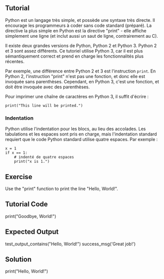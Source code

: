 Tutorial
--------

Python est un langage très simple, et possède une syntaxe très directe.
Il encourage les programmeurs à coder sans code standard (préparé).
La directive la plus simple en Python est la directive "print" -
elle affiche simplement une ligne (et inclut aussi un saut de ligne, contrairement au C).

Il existe deux grandes versions de Python, Python 2 et Python 3. Python 2 et 3 sont assez différents.
Ce tutoriel utilise Python 3, car il est plus sémantiquement correct et prend en charge les fonctionnalités plus récentes.

Par exemple, une différence entre Python 2 et 3 est l'instruction `print`.
En Python 2, l'instruction "print" n'est pas une fonction, et donc elle est
invoquée sans parenthèses. Cependant, en Python 3, c'est une fonction, et doit être invoquée
avec des parenthèses.

Pour imprimer une chaîne de caractères en Python 3, il suffit d'écrire :

    print("This line will be printed.")

### Indentation

Python utilise l'indentation pour les blocs, au lieu des accolades. Les tabulations et les espaces sont pris en charge, mais l'indentation standard
requiert que le code Python standard utilise quatre espaces. Par exemple :

    x = 1
    if x == 1:
        # indenté de quatre espaces
        print("x is 1.")

Exercise
--------

Use the "print" function to print the line "Hello, World!".

Tutorial Code
-------------

print("Goodbye, World!")

Expected Output
---------------
test_output_contains("Hello, World!")
success_msg('Great job!')

Solution
--------

print("Hello, World!")